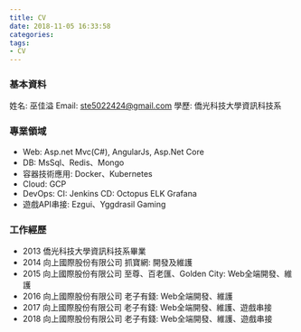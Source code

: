 ```yaml
---
title: CV
date: 2018-11-05 16:33:58
categories:
tags:
- CV
---
```



### 基本資料
姓名: 巫佳溢
Email: ste5022424@gmail.com
學歷: 僑光科技大學資訊科技系
<!--more-->

### 專業領域
* Web:
Asp.net Mvc(C#), AngularJs, Asp.Net Core
* DB:
MsSql、Redis、Mongo
* 容器技術應用:
Docker、Kubernetes
* Cloud:
GCP
* DevOps:
CI: Jenkins
CD: Octopus
ELK
Grafana
* 遊戲API串接:
Ezgui、Yggdrasil Gaming

### 工作經歷

* 2013 僑光科技大學資訊科技系畢業
* 2014 向上國際股份有限公司 抓寶網: 開發及維護
* 2015 向上國際股份有限公司 至尊、百老匯、Golden City: Web全端開發、維護
* 2016 向上國際股份有限公司 老子有錢: Web全端開發、維護
* 2017 向上國際股份有限公司 老子有錢: Web全端開發、維護、遊戲串接
* 2018 向上國際股份有限公司 老子有錢: Web全端開發、維護、遊戲串接

